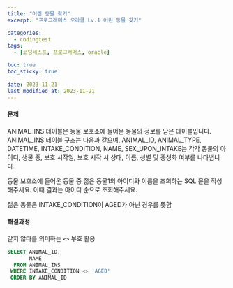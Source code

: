```yaml
---
title: "어린 동물 찾기"
excerpt: "프로그래머스 오라클 Lv.1 어린 동물 찾기"

categories:
  - codingtest
tags:
  - [코딩테스트, 프로그래머스, oracle]

toc: true
toc_sticky: true
 
date: 2023-11-21
last_modified_at: 2023-11-21
---
```


#### 문제
ANIMAL_INS 테이블은 동물 보호소에 들어온 동물의 정보를 담은 테이블입니다. ANIMAL_INS 테이블 구조는 다음과 같으며, ANIMAL_ID, ANIMAL_TYPE, DATETIME, INTAKE_CONDITION, NAME, SEX_UPON_INTAKE는 각각 동물의 아이디, 생물 종, 보호 시작일, 보호 시작 시 상태, 이름, 성별 및 중성화 여부를 나타냅니다.

동물 보호소에 들어온 동물 중 젊은 동물1의 아이디와 이름을 조회하는 SQL 문을 작성해주세요. 이때 결과는 아이디 순으로 조회해주세요.

젊은 동물은 INTAKE_CONDITION이 AGED가 아닌 경우를 뜻함

#### 해결과정
같지 않다를 의미하는 `<>` 부호 활용

```sql
SELECT ANIMAL_ID, 
       NAME
  FROM ANIMAL_INS
 WHERE INTAKE_CONDITION <> 'AGED'
 ORDER BY ANIMAL_ID
```